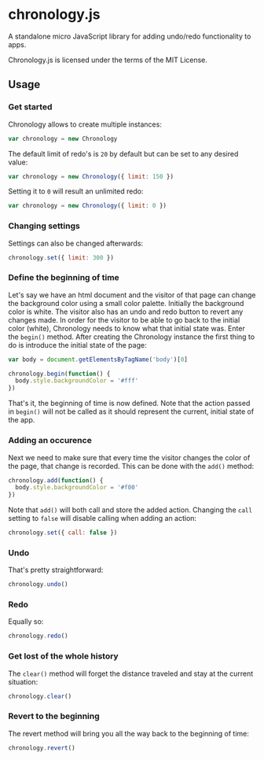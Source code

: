 # chronology.js

A standalone micro JavaScript library for adding undo/redo functionality to apps.

Chronology.js is licensed under the terms of the MIT License.

## Usage

### Get started
Chronology allows to create multiple instances:

```javascript
var chronology = new Chronology
```

The default limit of redo's is `20` by default but can be set to any desired value:

```javascript
var chronology = new Chronology({ limit: 150 })
```

Setting it to `0` will result an unlimited redo:

```javascript
var chronology = new Chronology({ limit: 0 })
```

### Changing settings
Settings can also be changed afterwards:

```javascript
chronology.set({ limit: 300 })
```

### Define the beginning of time
Let's say we have an html document and the visitor of that page can change the background color using a small color palette. Initially the background color is white. The visitor also has an undo and redo button to revert any changes made. In order for the visitor to be able to go back to the initial color (white), Chronology needs to know what that initial state was. Enter the `begin()` method. After creating the Chronology instance the first thing to do is introduce the initial state of the page:

```javascript
var body = document.getElementsByTagName('body')[0]

chronology.begin(function() {
  body.style.backgroundColor = '#fff'
})
```

That's it, the beginning of time is now defined. Note that the action passed in `begin()` will not be called as it should represent the current, initial state of the app.

### Adding an occurence
Next we need to make sure that every time the visitor changes the color of the page, that change is recorded. This can be done with the `add()` method:

```javascript
chronology.add(function() {
  body.style.backgroundColor = '#f00'
})
```

Note that `add()` will both call and store the added action. Changing the `call` setting to `false` will disable calling when adding an action:

```javascript
chronology.set({ call: false })
```

### Undo
That's pretty straightforward:

```javascript
chronology.undo()
```

### Redo
Equally so:

```javascript
chronology.redo()
```

### Get lost of the whole history
The `clear()` method will forget the distance traveled and stay at the current situation:

```javascript
chronology.clear()
```

### Revert to the beginning
The revert method will bring you all the way back to the beginning of time:

```javascript
chronology.revert()
```












